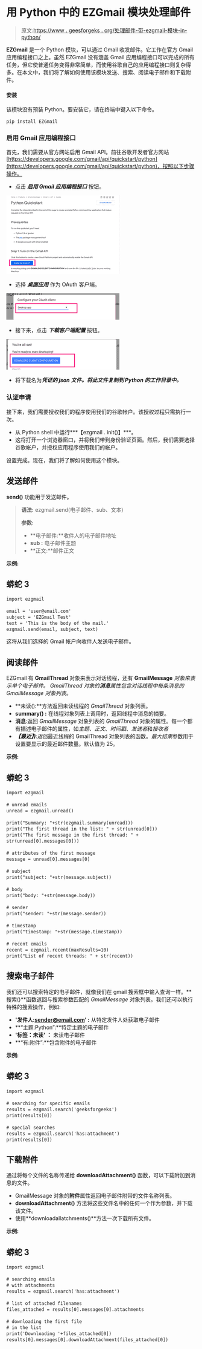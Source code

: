 # 用 Python 中的 EZGmail 模块处理邮件

> 原文:[https://www . geesforgeks . org/处理邮件-带-ezgmail-模块-in-python/](https://www.geeksforgeeks.org/handling-mails-with-ezgmail-module-in-python/)

**EZGmail** 是一个 Python 模块，可以通过 Gmail 收发邮件。它工作在官方 Gmail 应用编程接口之上。虽然 EZGmail 没有涵盖 Gmail 应用编程接口可以完成的所有任务，但它使普通任务变得非常简单，而使用谷歌自己的应用编程接口则复杂得多。在本文中，我们将了解如何使用该模块发送、搜索、阅读电子邮件和下载附件。

#### **安装**

该模块没有预装 Python。要安装它，请在终端中键入以下命令。

```
pip install EZGmail

```

### **启用 Gmail 应用编程接口**

首先，我们需要从官方网站启用 Gmail API。前往谷歌开发者官方网站[https://developers.google.com/gmail/api/quickstart/python](https://developers.google.com/gmail/api/quickstart/python)，按照以下步骤操作。

*   点击 ***启用 Gmail 应用编程接口*** 按钮。

[![](img/bc901e39fce9fc979689c4289e2b48d6.png)](https://media.geeksforgeeks.org/wp-content/uploads/20200610172632/Screenshot20200610at51707PM-300x208.png)

*   选择 ***桌面应用*** 作为 OAuth 客户端。

[![](img/a6df5358d6f930c5f2e6ed7e6ff87388.png)](https://media.geeksforgeeks.org/wp-content/uploads/20200610200807/Screenshot20200610at51750PM-300x70.png)

*   接下来，点击 ***下载客户端配置*** 按钮。

[![](img/47efea3551da297bbf78756e9f2ba36d.png)](https://media.geeksforgeeks.org/wp-content/uploads/20200610201035/Screenshot20200610at51827PM-300x81.png)

*   将下载名为***凭证的 *json* 文件。将此文件复制到 Python 的工作目录中。***

### **认证申请**

接下来，我们需要授权我们的程序使用我们的谷歌帐户。该授权过程只需执行一次。

*   从 Python shell 中运行***【ezgmail . init()】***。
*   这将打开一个浏览器窗口，并将我们带到身份验证页面。然后，我们需要选择谷歌帐户，并授权应用程序使用我们的帐户。

设置完成。现在，我们将了解如何使用这个模块。

## **发送邮件**

**send()** 功能用于发送邮件。

> **语法:** ezgmail.send(电子邮件、sub、文本)
> 
> **参数:**
> 
> *   **电子邮件:**收件人的电子邮件地址
> *   **sub :** 电子邮件主题
> *   **正文:**邮件正文

**示例:**

## 蟒蛇 3

```
import ezgmail

email = 'user@email.com'
subject = 'EZGmail Test'
text = 'This is the body of the mail.'
ezgmail.send(email, subject, text)
```

这将从我们选择的 Gmail 帐户向收件人发送电子邮件。

## **阅读邮件**

EZGmail 有 **GmailThread** 对象来表示对话线程，还有 **GmailMessage** *对象来表示单个电子邮件。 *GmailThread* 对象的**消息**属性包含对话线程中每条消息的 *GmailMessage* 对象列表。*

*   **未读():**方法返回未读线程的 *GmailThread* 对象列表。
*   **summary() :** 在线程对象列表上调用时，返回线程中消息的摘要。
*   **消息**:返回 *GmailMessage* 对象列表的 *GmailThread* 对象的属性。每一个都有描述电子邮件的属性，如*主题*、*正文*、*时间戳*、*发送者*和*接收者*
*   ***【最近】)**:返回*最近线程的 GmailThread 对象列表的函数。*最大结果*参数用于设置要显示的最近邮件数量。默认值为 25。

**示例:**

## 蟒蛇 3

```
import ezgmail

# unread emails
unread = ezgmail.unread()

print("Summary: "+str(ezgmail.summary(unread)))
print("The first thread in the list: " + str(unread[0]))
print("The first message in the first thread: " + str(unread[0].messages[0]))

# attributes of the first message
message = unread[0].messages[0]

# subject
print("subject: "+str(message.subject))

# body
print("body: "+str(message.body))

# sender
print("sender: "+str(message.sender))

# timestamp
print("timestamp: "+str(message.timestamp))

# recent emails
recent = ezgmail.recent(maxResults=10)
print("List of recent threads: " + str(recent))
```

## **搜索电子邮件**

我们还可以搜索特定的电子邮件，就像我们在 gmail 搜索框中输入查询一样。**搜索()**函数返回与搜索参数匹配的 *GmailMessage* 对象列表。我们还可以执行特殊的搜索操作，例如:

*   **'发件人:sender@email.com' :** 从特定发件人处获取电子邮件
*   **“主题:Python”:**特定主题的电子邮件
*   **'标签：未读' ：** 未读电子邮件
*   **“有:附件”:**包含附件的电子邮件

**示例:**

## 蟒蛇 3

```
import ezgmail

# searching for specific emails
results = ezgmail.search('geeksforgeeks')
print(results[0])

# special searches
results = ezgmail.search('has:attachment')
print(results[0])
```

## **下载附件**

通过将每个文件的名称传递给 **downloadAttachment()** 函数，可以下载附加到消息的文件。

*   GmailMessage 对象的**附件**属性返回电子邮件附带的文件名称列表。
*   **downloadAttachment()** 方法将这些文件名中的任何一个作为参数，并下载该文件。
*   使用**downloadallatchments()**方法一次下载所有文件。

**示例:**

## 蟒蛇 3

```
import ezgmail

# searching emails
# with attachments
results = ezgmail.search('has:attachment')

# list of attached filenames
files_attached = results[0].messages[0].attachments

# downloading the first file
# in the list
print('Downloading '+files_attached[0])
results[0].messages[0].downloadAttachment(files_attached[0])
```
